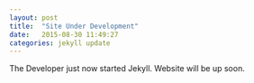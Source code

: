 ```yaml
---
layout: post
title:  "Site Under Development"
date:   2015-08-30 11:49:27
categories: jekyll update
---
```

The Developer just now started Jekyll. Website will be up soon.
